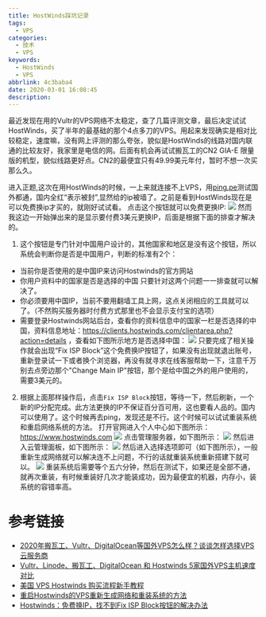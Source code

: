 ```yaml
---
title: HostWinds踩坑记录
tags:
  - VPS
categories:
  - 技术
  - VPS
keywords:
  - HostWinds
  - VPS
abbrlink: 4c3baba4
date: 2020-03-01 16:08:45
description:
---
```

最近发现在用的Vultr的VPS网络不太稳定，查了几篇评测文章，最后决定试试HostWinds，买了半年的最基础的那个4点多刀的VPS。用起来发现确实是相对比较稳定，速度嘛，没有网上评测的那么夸张，貌似是HostWinds的线路对国内联通的比较友好，我家里是电信的网。后面有机会再试试搬瓦工的CN2 GIA-E 限量版的机型，貌似线路更好点。CN2的最便宜只有49.99美元年付，暂时不想一次买那么久。<!--more-->

进入正题,这次在用HostWinds的时候，一上来就连接不上VPS，用[ping.pe](http://ping.pe/)测试国外都通，国内全红“表示被封”,显然给的ip被墙了。之前是看到HostWinds现在是可以免费换ip才买的，就刚好试试看。
点击这个按钮就可以免费更换IP:
![](https://oss.chenjunxin.com/picture/blogPicture/4c3baba4_HostWinds_IP.webp)
然而我这边一开始弹出来的是显示要付费3美元更换IP，后面是根据下面的排查才解决的。

1. 这个按钮是专门针对中国用户设计的，其他国家和地区是没有这个按钮，所以系统会判断你是否是中国用户，判断的标准有2个：
- 当前你是否使用的是中国IP来访问Hostwinds的官方网站
- 你用户资料中的国家是否是选择的中国
只要针对这两个问题一一排查就可以解决了。
- 你必须要用中国IP，当前不要用翻墙工具上网，这点关闭相应的工具就可以了。（不然购买服务器时付费方式那里也不会显示支付宝的选项）
- 需要登录Hostwinds网站后台，查看你的资料信息中的国家一栏是否选择的中国，资料信息地址：https://clients.hostwinds.com/clientarea.php?action=details ，查看如下图所示地方是否选择中国：
![](https://oss.chenjunxin.com/picture/blogPicture/4c3baba4_HostWinds_Region.webp)
只要完成了相关操作就会出现“Fix ISP Block”这个免费换IP按钮了，如果没有出现就退出账号，重新登录试一下或者换个浏览器，再没有就寻求在线客服帮助一下，注意千万别去点旁边那个"Change Main IP"按钮，那个是给中国之外的用户使用的，需要3美元的。
2. 根据上面那样操作后，点击`Fix ISP Block`按钮，等待一下，然后刷新，一个新的IP分配完成。此方法更换的IP不保证百分百可用，这也要看人品的。国内可以使用了。这个时候再去ping，发现还是不行。这个时候可以试试重装系统和重启网络系统的方法。
打开官网进入个人中心如下图所示：https://www.hostwinds.com
![](https://oss.chenjunxin.com/picture/blogPicture/4c3baba4_HostWinds_Manage_00.webp)
点击管理服务器，如下图所示：
![](https://oss.chenjunxin.com/picture/blogPicture/4c3baba4_HostWinds_Manage_01.webp)
然后进入云管理面板，如下图所示：
![](https://oss.chenjunxin.com/picture/blogPicture/4c3baba4_HostWinds_Manage_02.webp)
然后进入选择选项即可（如下图所示），一般重新生成网络就可以解决连不上问题，不行的话就重装系统重新搭建下就可以。
![](https://oss.chenjunxin.com/picture/blogPicture/4c3baba4_HostWinds_Manage_03.webp)
重装系统后需要等个五六分钟，然后在测试下，如果还是全部不通，就再次重装，有时候重装好几次才能装成功，因为最便宜的机器，内存小，装系统的容错率高。

# 参考链接
- [2020年搬瓦工、Vultr、DigitalOcean等国外VPS怎么样？谈谈怎样选择VPS云服务商](https://zhuanlan.zhihu.com/p/105116450)
- [Vultr、Linode、搬瓦工、DigitalOcean 和 Hostwinds 5家国外VPS主机速度对比](https://www.vps234.com/vultr-linode-bandwagonhost-digitalocean-hostwinds-compare/)
- [美国 VPS Hostwinds 购买流程新手教程](https://www.vps234.com/hostwinds-purchase-tutorial/)
- [重启Hostwinds的VPS重新生成网络和重装系统的方法](https://www.bbaaz.com/thread-361-1-1.html)
- [Hostwinds：免费换IP，找不到Fix ISP Block按钮的解决办法](https://www.zhuji123.com/post/575.html)
